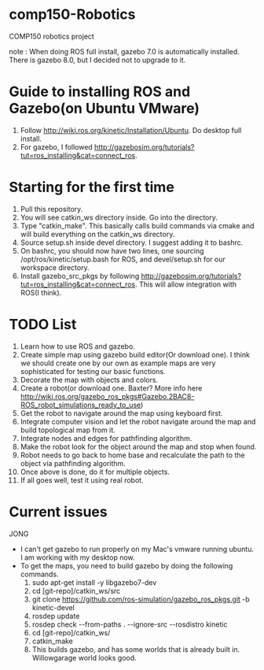 # comp150-Robotics
COMP150 robotics project

note : When doing ROS full install, gazebo 7.0 is automatically installed. There is gazebo 8.0, but I decided not to upgrade to it.
# Guide to installing ROS and Gazebo(on Ubuntu VMware)
1. Follow http://wiki.ros.org/kinetic/Installation/Ubuntu. Do desktop full install.
2. For gazebo, I followed http://gazebosim.org/tutorials?tut=ros_installing&cat=connect_ros.

# Starting for the first time
1. Pull this repository.
2. You will see catkin_ws directory inside. Go into the directory.
3. Type "catkin_make". This basically calls build commands via cmake and will build everything on the catkin_ws directory.
4. Source setup.sh inside devel directory. I suggest adding it to bashrc.
5. On bashrc, you should now have two lines, one sourcing /opt/ros/kinetic/setup.bash for ROS, and devel/setup.sh for our workspace directory.
6. Install gazebo_src_pkgs by following http://gazebosim.org/tutorials?tut=ros_installing&cat=connect_ros. This will allow integration with ROS(I think).

# TODO List
1. Learn how to use ROS and gazebo.
2. Create simple map using gazebo build editor(Or download one). I think we should create one by our own as example maps are very sophisticated for testing our basic functions.
3. Decorate the map with objects and colors.
3. Create a robot(or download one. Baxter? More info here http://wiki.ros.org/gazebo_ros_pkgs#Gazebo.2BAC8-ROS_robot_simulations_ready_to_use)
4. Get the robot to navigate around the map using keyboard first.
5. Integrate computer vision and let the robot navigate around the map and build topological map from it.
6. Integrate nodes and edges for pathfinding algorithm.
7. Make the robot look for the object around the map and stop when found.
8. Robot needs to go back to home base and recalculate the path to the object via pathfinding algorithm.
9. Once above is done, do it for multiple objects.
10. If all goes well, test it using real robot.

# Current issues
JONG
- I can't get gazebo to run properly on my Mac's vmware running ubuntu. I am working with my desktop now.
- To get the maps, you need to build gazebo by doing the following commands.
    1. sudo apt-get install -y libgazebo7-dev
    2. cd [git-repo]/catkin_ws/src
    3. git clone https://github.com/ros-simulation/gazebo_ros_pkgs.git -b kinetic-devel
    4. rosdep update
    5. rosdep check --from-paths . --ignore-src --rosdistro kinetic
    6. cd [git-repo]/catkin_ws/
    7. catkin_make
    8. This builds gazebo, and has some worlds that is already built in. Willowgarage world looks good.
